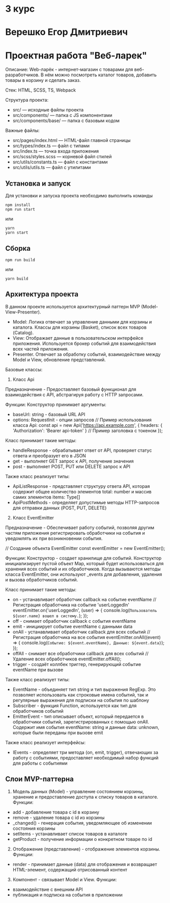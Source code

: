 # 3 курс
# Верешко Егор Дмитриевич
# Проектная работа "Веб-ларек"
Описание: Web-ларёк - интернет-магазин с товарами для веб-разработчиков. В нём можно посмотреть каталог товаров, добавить товары в корзину и сделать заказ.

Стек: HTML, SCSS, TS, Webpack

Структура проекта:
- src/ — исходные файлы проекта
- src/components/ — папка с JS компонентами
- src/components/base/ — папка с базовым кодом

Важные файлы:
- src/pages/index.html — HTML-файл главной страницы
- src/types/index.ts — файл с типами
- src/index.ts — точка входа приложения
- src/scss/styles.scss — корневой файл стилей
- src/utils/constants.ts — файл с константами
- src/utils/utils.ts — файл с утилитами

## Установка и запуск
Для установки и запуска проекта необходимо выполнить команды

```
npm install
npm run start
```

или

```
yarn
yarn start
```
## Сборка

```
npm run build
```

или

```
yarn build
```

## Архитектура проекта
В данном проекте используется архитектурный паттерн MVP (Model-View-Presenter).
- Model: Логика отвечает за управление данными для корзины и каталога. Классы для корзины (Basket), список всех товаров (Catalog).
- View: Отображает данные в пользовательском интерфейсе приложения. Используется брокер событий для взаимодействия всех частей приложения.
- Presenter. Отвечает за обработку событий, взаимодействие между Model и View, обновление представлений.

Базовые классы:
1. Класс Api

Предназначение - Предоставляет базовый функционал для взаимодействия с API, абстрагируя работу с HTTP запросами.

Функции:
Конструктор принимает аргументы:
- baseUrl: string - базовый URL API
- options: RequestInit - опции запросов
// Пример использования класса Api:
const api = new Api('https://api.example.com', {
    headers: { 'Authorization': 'Bearer api-token' } //  Пример заголовка с токеном
});

Класс принимает такие методы:
- handleResponse - обрабатывает ответ от API, проверяет статус ответа и преобразует его в JSON
- get - выполняет GET запрос к API, получение значения
- post - выполняет POST, PUT или DELETE запрос к API

Также класс реализует типы:
- ApiListResponse<Type> - представляет структуру ответа API, которая содержит общее количество элементов total: number и массив самих элементов items: Type[]
- ApiPostMethods - определяет допустимые методы HTTP-запросов для отправки данных (POST, PUT, DELETE)

2. Класс EventEmitter

Предназначение - Обеспечивает работу событий, позволяя другим частям приложения регистрировать обработчики на события и уведомлять их при возникновении события.

// Создание объекта EventEmitter
const eventEmitter = new EventEmitter();

Функции:
Конструктор - создает хранилище для событий.
Конструктор инициализирует пустой объект Map, который будет использоваться для хранения всех событий и их обработчиков.  Когда вызываются методы класса EventEmitter, они используют _events для добавления, удаления и вызова обработчиков событий.

Класс принимает такие методы:
- on - устанавливает обработчик callback на событие eventName
// Регистрация обработчика на событие 'userLoggedIn'
eventEmitter.on('userLoggedIn', (user) => {
  console.log(`Пользователь ${user.name} вошел в систему.`);
});
- off - снимает обработчик callback с события eventName
- emit - инициирует событие eventName с данными data
- onAll - устанавливает обработчик callback для всех событий
// Регистрация обработчика на все события
eventEmitter.onAll((event) => {
  console.log(`Событие: ${event.eventName}, Данные: ${event.data}`);
});
- offAll - снимает все обработчики callback для всех событий
// Удаление всех обработчиков
eventEmitter.offAll();
- trigger - создаёт коллбек триггер, генерирующий событие eventName при вызове

Также класс реализует типы:
- EventName - объединяет тип string и тип выражения RegExp. Это позволяет использовать как строковые имена событий, так и регулярные выражения для подписки на события по шаблону
- Subscriber - функция Function, используется как тип для обработчиков событий
- EmitterEvent - тип описывает объект, который передается в обработчики событий, зарегистрированных с помощью onAll. Содержит имя события eventName: string и данные data: unknown, которые были переданы при вызове emit

Также класс реализует интерфейсы:
- IEvents - определяет три метода (on, emit, trigger), отвечающих за работу с событиями, предоставляет необходимый набор функций для работы с событиями

## Слои MVP-паттерна
1. Модель данных (Model) - управление состоянием корзины, хранение и предоставление доступа к списку товаров в каталоге.
Функции:
- add - добавление товара с id в корзину
- remove - удаление товара с id из корзины
- _changed() - генерация события, уведомляющее об изменении состояния корзины
- setItems - устанавливает список товаров в каталоге
- getProduct - получение информации о конкретном товаре по id

2. Отображение (представление) - отображение элементов корзины.
Функции:
- render - принимает данные (data) для отображения и возвращает HTML-элемент, содержащий отрисованный контент

3. Компонент - связывает Model и View.
Функции:
- взаимодействие с внешним API
- публикация и подписка на события в приложении